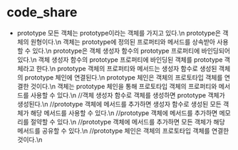 # code_share
- prototype
모든 객체는 prototype이라는 객체를 가지고 있다.\n
prototype은 객체의 원형이다.\n
객체는 prototype에 정의된 프로퍼티와 메서드를 상속받아 사용할 수 있다.\n
prototype은 객체 생성자 함수의 prototype 프로퍼티에 바인딩되어 있다.\n
객체 생성자 함수의 prototype 프로퍼티에 바인딩된 객체를 prototype 객체라고 한다.\n
prototype 객체의 프로퍼티와 메서드는 생성자 함수로 생성된 객체의 prototype 체인에 연결된다.\n
prototype 체인은 객체의 프로토타입 객체를 연결한 것이다.\n
객체는 prototype 체인을 통해 프로토타입 객체의 프로퍼티와 메서드를 사용할 수 있다.\n
//객체 생성자 함수로 객체를 생성하면 prototype 객체가 생성된다.\n
//prototype 객체에 메서드를 추가하면 생성자 함수로 생성된 모든 객체가 해당 메서드를 사용할 수 있다.\n
//prototype 객체에 메서드를 추가하면 메모리를 절약할 수 있다.\n
//prototype 객체에 메서드를 추가하면 모든 객체가 해당 메서드를 공유할 수 있다.\n
//prototype 체인은 객체의 프로토타입 객체를 연결한 것이다.\n
